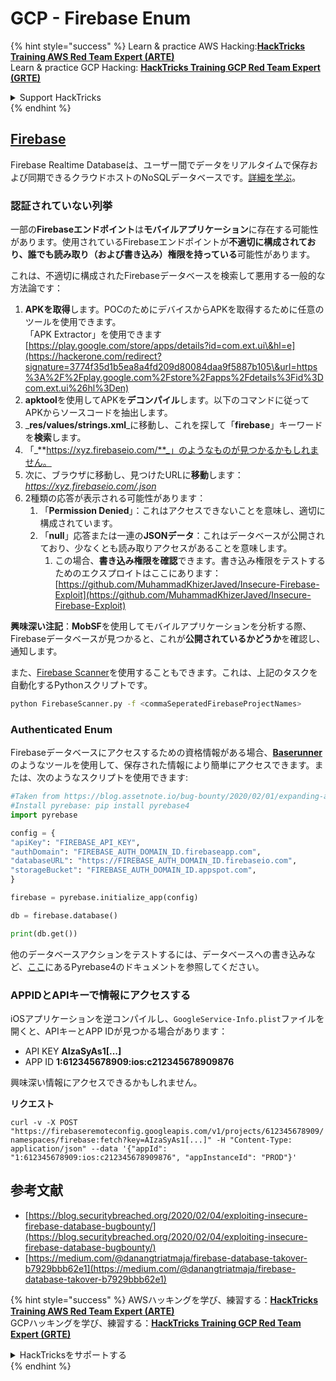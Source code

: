 # GCP - Firebase Enum

{% hint style="success" %}
Learn & practice AWS Hacking:<img src="../../../.gitbook/assets/image (1) (1) (1) (1).png" alt="" data-size="line">[**HackTricks Training AWS Red Team Expert (ARTE)**](https://training.hacktricks.xyz/courses/arte)<img src="../../../.gitbook/assets/image (1) (1) (1) (1).png" alt="" data-size="line">\
Learn & practice GCP Hacking: <img src="../../../.gitbook/assets/image (2) (1).png" alt="" data-size="line">[**HackTricks Training GCP Red Team Expert (GRTE)**<img src="../../../.gitbook/assets/image (2) (1).png" alt="" data-size="line">](https://training.hacktricks.xyz/courses/grte)

<details>

<summary>Support HackTricks</summary>

* Check the [**subscription plans**](https://github.com/sponsors/carlospolop)!
* **Join the** 💬 [**Discord group**](https://discord.gg/hRep4RUj7f) or the [**telegram group**](https://t.me/peass) or **follow** us on **Twitter** 🐦 [**@hacktricks\_live**](https://twitter.com/hacktricks_live)**.**
* **Share hacking tricks by submitting PRs to the** [**HackTricks**](https://github.com/carlospolop/hacktricks) and [**HackTricks Cloud**](https://github.com/carlospolop/hacktricks-cloud) github repos.

</details>
{% endhint %}

## [Firebase](https://cloud.google.com/sdk/gcloud/reference/firebase/)

Firebase Realtime Databaseは、ユーザー間でデータをリアルタイムで保存および同期できるクラウドホストのNoSQLデータベースです。[詳細を学ぶ](https://firebase.google.com/products/realtime-database/)。

### 認証されていない列挙

一部の**Firebaseエンドポイント**は**モバイルアプリケーション**に存在する可能性があります。使用されているFirebaseエンドポイントが**不適切に構成されており、誰でも読み取り（および書き込み）権限を持っている**可能性があります。

これは、不適切に構成されたFirebaseデータベースを検索して悪用する一般的な方法論です：

1. **APKを取得**します。POCのためにデバイスからAPKを取得するために任意のツールを使用できます。\
「APK Extractor」を使用できます [https://play.google.com/store/apps/details?id=com.ext.ui\&hl=e](https://hackerone.com/redirect?signature=3774f35d1b5ea8a4fd209d80084daa9f5887b105\&url=https%3A%2F%2Fplay.google.com%2Fstore%2Fapps%2Fdetails%3Fid%3Dcom.ext.ui%26hl%3Den)
2. **apktool**を使用してAPKを**デコンパイル**します。以下のコマンドに従ってAPKからソースコードを抽出します。
3. _**res/values/strings.xml**_に移動し、これを探して「**firebase**」キーワードを**検索**します。
4. 「_**https://xyz.firebaseio.com/**_」のようなものが見つかるかもしれません。
5. 次に、ブラウザに移動し、見つけたURLに**移動**します：_https://xyz.firebaseio.com/.json_
6. 2種類の応答が表示される可能性があります：
   1. 「**Permission Denied**」：これはアクセスできないことを意味し、適切に構成されています。
   2. 「**null**」応答または一連の**JSONデータ**：これはデータベースが公開されており、少なくとも読み取りアクセスがあることを意味します。
      1. この場合、**書き込み権限を確認**できます。書き込み権限をテストするためのエクスプロイトはここにあります：[https://github.com/MuhammadKhizerJaved/Insecure-Firebase-Exploit](https://github.com/MuhammadKhizerJaved/Insecure-Firebase-Exploit)

**興味深い注記**：**MobSF**を使用してモバイルアプリケーションを分析する際、Firebaseデータベースが見つかると、これが**公開されているかどうか**を確認し、通知します。

また、[Firebase Scanner](https://github.com/shivsahni/FireBaseScanner)を使用することもできます。これは、上記のタスクを自動化するPythonスクリプトです。
```bash
python FirebaseScanner.py -f <commaSeperatedFirebaseProjectNames>
```
### Authenticated Enum

Firebaseデータベースにアクセスするための資格情報がある場合、[**Baserunner**](https://github.com/iosiro/baserunner)のようなツールを使用して、保存された情報により簡単にアクセスできます。または、次のようなスクリプトを使用できます:
```python
#Taken from https://blog.assetnote.io/bug-bounty/2020/02/01/expanding-attack-surface-react-native/
#Install pyrebase: pip install pyrebase4
import pyrebase

config = {
"apiKey": "FIREBASE_API_KEY",
"authDomain": "FIREBASE_AUTH_DOMAIN_ID.firebaseapp.com",
"databaseURL": "https://FIREBASE_AUTH_DOMAIN_ID.firebaseio.com",
"storageBucket": "FIREBASE_AUTH_DOMAIN_ID.appspot.com",
}

firebase = pyrebase.initialize_app(config)

db = firebase.database()

print(db.get())
```
他のデータベースアクションをテストするには、データベースへの書き込みなど、[ここ](https://github.com/nhorvath/Pyrebase4)にあるPyrebase4のドキュメントを参照してください。

### APPIDとAPIキーで情報にアクセスする <a href="#access-info-with-appid-and-api-key" id="access-info-with-appid-and-api-key"></a>

iOSアプリケーションを逆コンパイルし、`GoogleService-Info.plist`ファイルを開くと、APIキーとAPP IDが見つかる場合があります：

* API KEY **AIzaSyAs1\[...]**
* APP ID **1:612345678909:ios:c212345678909876**

興味深い情報にアクセスできるかもしれません。

**リクエスト**

`curl -v -X POST "https://firebaseremoteconfig.googleapis.com/v1/projects/612345678909/namespaces/firebase:fetch?key=AIzaSyAs1[...]" -H "Content-Type: application/json" --data '{"appId": "1:612345678909:ios:c212345678909876", "appInstanceId": "PROD"}'`

## 参考文献 <a href="#references" id="references"></a>

* ​[https://blog.securitybreached.org/2020/02/04/exploiting-insecure-firebase-database-bugbounty/](https://blog.securitybreached.org/2020/02/04/exploiting-insecure-firebase-database-bugbounty/)​
* ​[https://medium.com/@danangtriatmaja/firebase-database-takover-b7929bbb62e1](https://medium.com/@danangtriatmaja/firebase-database-takover-b7929bbb62e1)​

{% hint style="success" %}
AWSハッキングを学び、練習する：<img src="../../../.gitbook/assets/image (1) (1) (1) (1).png" alt="" data-size="line">[**HackTricks Training AWS Red Team Expert (ARTE)**](https://training.hacktricks.xyz/courses/arte)<img src="../../../.gitbook/assets/image (1) (1) (1) (1).png" alt="" data-size="line">\
GCPハッキングを学び、練習する：<img src="../../../.gitbook/assets/image (2) (1).png" alt="" data-size="line">[**HackTricks Training GCP Red Team Expert (GRTE)**<img src="../../../.gitbook/assets/image (2) (1).png" alt="" data-size="line">](https://training.hacktricks.xyz/courses/grte)

<details>

<summary>HackTricksをサポートする</summary>

* [**サブスクリプションプラン**](https://github.com/sponsors/carlospolop)を確認してください！
* **💬 [**Discordグループ**](https://discord.gg/hRep4RUj7f)または[**Telegramグループ**](https://t.me/peass)に参加するか、**Twitter** 🐦 [**@hacktricks\_live**](https://twitter.com/hacktricks_live)**をフォローしてください。**
* **[**HackTricks**](https://github.com/carlospolop/hacktricks)および[**HackTricks Cloud**](https://github.com/carlospolop/hacktricks-cloud)のGitHubリポジトリにPRを提出してハッキングトリックを共有してください。**

</details>
{% endhint %}
